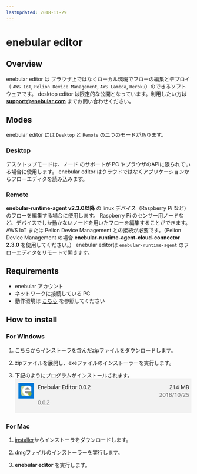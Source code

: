 ```yaml
---
lastUpdated: 2018-11-29
---
```


# enebular editor

## Overview

enebular editor は ブラウザ上ではなくローカル環境でフローの編集とデプロイ（ `AWS IoT`, `Pelion Device Management`, `AWS Lambda`, `Heroku`）のできるソフトウェアです。 
desktop editor は限定的な公開となっています。利用したい方は **support@enebular.com** までお問い合わせください。

## Modes

enebular editor には `Desktop` と `Remote` の二つのモードがあります。

### Desktop

デスクトップモードは、ノード のサポートが PC やブラウザのAPIに限られている場合に使用します。
enebular editor はクラウドではなくアプリケーションからフローエディタを読み込みます。

### Remote

**enebular-runtime-agent v2.3.0以降** の linux デバイス（Raspberry Pi など）のフローを編集する場合に使用します。
Raspberry Pi のセンサー用ノードなど、デバイスでしか動かないノードを用いたフローを編集することができます。
AWS IoT または Pelion Device Management との接続が必要です。（Pelion Device Management の場合 **enebular-runtime-agent-cloud-connector 2.3.0** を使用してください。）
enebular editorは `enebular-runtime-agent`  のフローエディタをリモートで開きます。

## Requirements

- enebular アカウント
- ネットワークに接続している PC
- 動作環境は [こちら](./../Other/Support.md) を参照してください

## How to install

### For Windows

1. [こちら](https://s3-ap-northeast-1.amazonaws.com/enebular-editor/win/enebular+editor+Setup+0.9.0.exe)からインストーラを含んだzipファイルをダウンロードします。

1. zipファイルを展開し、exeファイルのインストーラーを実行します。

1. 下記のようにプログラムがインストールされます。 
   ![windowsProgram](./../../img/Other/DesktopEditor-windowsProgram.png)

### For Mac

1. [installer](https://s3-ap-northeast-1.amazonaws.com/enebular-editor/mac/enebular+editor-0.9.0.dmg)からインストーラをダウンロードします。

1. dmgファイルのインストーラーを実行します。

1. **enebular editor** を実行します。
